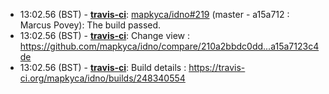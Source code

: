 * <a id="13:02.56">13:02.56 (BST)</a> - __[travis-ci](https://github.com/travis-ci)__: <a href="https://github.com/mapkyca/idno/issues/219">mapkyca/idno#219</a> (master - a15a712 : Marcus Povey): The build passed.
* <a id="13:02.56">13:02.56 (BST)</a> - __[travis-ci](https://github.com/travis-ci)__: Change view : https://github.com/mapkyca/idno/compare/210a2bbdc0dd...a15a7123c4de
* <a id="13:02.56">13:02.56 (BST)</a> - __[travis-ci](https://github.com/travis-ci)__: Build details : https://travis-ci.org/mapkyca/idno/builds/248340554
